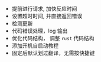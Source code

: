 -   提前进行请求, 加快反应时间
-   设置超时时间, 并直接返回错误
-   检测更新
-   代码错误处理，log 输出
-   优化代码结构， 调整 `rust` 代码结构
-   添加开机自启动教程
-   固定后默认划过翻译，无需按快捷键
